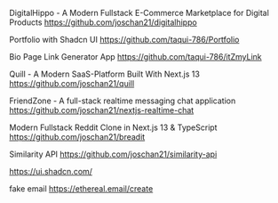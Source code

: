 DigitalHippo - A Modern Fullstack E-Commerce Marketplace for Digital Products
https://github.com/joschan21/digitalhippo

Portfolio with Shadcn UI
https://github.com/taqui-786/Portfolio

Bio Page Link Generator App
https://github.com/taqui-786/itZmyLink

Quill - A Modern SaaS-Platform Built With Next.js 13
https://github.com/joschan21/quill

FriendZone - A full-stack realtime messaging chat application
https://github.com/joschan21/nextjs-realtime-chat

Modern Fullstack Reddit Clone in Next.js 13 & TypeScript
https://github.com/joschan21/breadit

Similarity API
https://github.com/joschan21/similarity-api

https://ui.shadcn.com/


fake email 
https://ethereal.email/create
